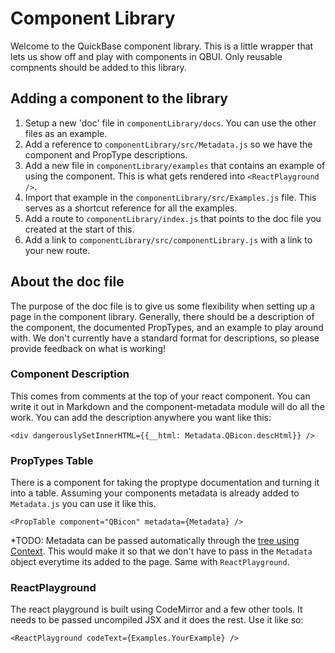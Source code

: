 # Component Library
Welcome to the QuickBase component library. This is a little wrapper that lets us show off and play with components in QBUI. Only reusable compnents should be added to this library.

## Adding a component to the library
1. Setup a new 'doc' file in `componentLibrary/docs`. You can use the other files as an example.
1. Add a reference to `componentLibrary/src/Metadata.js` so we have the component and PropType descriptions.
1. Add a new file in `componentLibrary/examples` that contains an example of using the component. This is what gets rendered into `<ReactPlayground />`.
1. Import that example in the `componentLibrary/src/Examples.js` file. This serves as a shortcut reference for all the examples.
1. Add a route to `componentLibrary/index.js` that points to the doc file you created at the start of this.
1. Add a link to `componentLibrary/src/componentLibrary.js` with a link to your new route.

## About the doc file
The purpose of the doc file is to give us some flexibility when setting up a page in the component library. Generally, there should be a description of the component, the documented PropTypes, and an example to play around with. We don't currently have a standard format for descriptions, so please provide feedback on what is working!

### Component Description
This comes from comments at the top of your react component. You can write it out in Markdown and the component-metadata module will do all the work. You can add the description anywhere you want like this:

```
<div dangerouslySetInnerHTML={{__html: Metadata.QBicon.descHtml}} />
```

### PropTypes Table
There is a component for taking the proptype documentation and turning it into a table. Assuming your components metadata is already added to `Metadata.js` you can use it like this.

```
<PropTable component="QBicon" metadata={Metadata} />
```

*TODO: Metadata can be passed automatically through the [tree using Context](https://facebook.github.io/react/docs/context.html). This would make it so that we don't have to pass in the `Metadata` object everytime its added to the page. Same with `ReactPlayground`.


### ReactPlayground
The react playground is built using CodeMirror and a few other tools. It needs to be passed uncompiled JSX and it does the rest. Use it like so:

```
<ReactPlayground codeText={Examples.YourExample} />
```